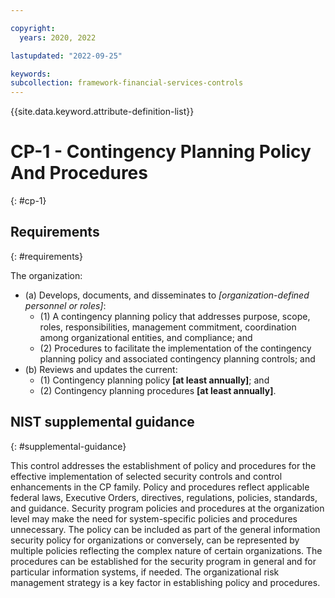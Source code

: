 ```yaml
---

copyright:
  years: 2020, 2022

lastupdated: "2022-09-25"

keywords: 
subcollection: framework-financial-services-controls
---
```


{{site.data.keyword.attribute-definition-list}}

         
# CP-1 - Contingency Planning Policy And Procedures
{: #cp-1}

## Requirements
{: #requirements}

The organization:

- (a) Develops, documents, and disseminates to _[organization-defined personnel or roles]_:
    - (1) A contingency planning policy that addresses purpose, scope, roles, responsibilities, management commitment, coordination among organizational entities, and compliance; and
    - (2) Procedures to facilitate the implementation of the contingency planning policy and associated contingency planning controls; and
- (b) Reviews and updates the current:
    - (1) Contingency planning policy __[at least annually]__; and
    - (2) Contingency planning procedures __[at least annually]__.

## NIST supplemental guidance
{: #supplemental-guidance}

This control addresses the establishment of policy and procedures for the effective implementation of selected security controls and control enhancements in the CP family. Policy and procedures reflect applicable federal laws, Executive Orders, directives, regulations, policies, standards, and guidance. Security program policies and procedures at the organization level may make the need for system-specific policies and procedures unnecessary. The policy can be included as part of the general information security policy for organizations or conversely, can be represented by multiple policies reflecting the complex nature of certain organizations. The procedures can be established for the security program in general and for particular information systems, if needed. The organizational risk management strategy is a key factor in establishing policy and procedures.



